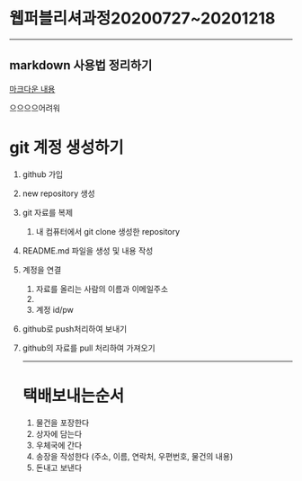 # 웹퍼블리셔과정20200727~20201218



---

## markdown 사용법 정리하기

[마크다운 내용](./a_assist/a_markdown.md)

으으으으어려워

# git 계정 생성하기



1. github 가입

2. new repository 생성

3. git 자료를 복제

   1. 내 컴퓨터에서 git clone 생성한 repository

4. README.md 파일을 생성 및 내용 작성

5. 계정을 연결

   1. 자료를 올리는 사람의 이름과 이메일주소
   2. 
   3. 계정 id/pw

6. github로 push처리하여 보내기

7. github의 자료를 pull 처리하여 가져오기

   ---

   # 택배보내는순서

   1. 물건을 포장한다
   2. 상자에 담는다
   3. 우체국에 간다
   4. 송장을 작성한다 (주소, 이름, 연락처, 우편번호, 물건의 내용)
   5. 돈내고 보낸다

   